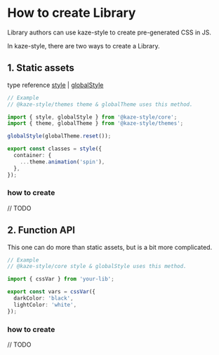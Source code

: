 # How to create Library

Library authors can use kaze-style to create pre-generated CSS in JS.

In kaze-style, there are two ways to create a Library.

## 1. Static assets

type reference [style](./1.STYLE.md) | [globalStyle](./2.GLOBAL_STYLE.md)

```ts
// Example
// @kaze-style/themes theme & globalTheme uses this method.

import { style, globalStyle } from '@kaze-style/core';
import { theme, globalTheme } from '@kaze-style/themes';

globalStyle(globalTheme.reset());

export const classes = style({
  container: {
    ...theme.animation('spin'),
  },
});
```

### how to create

// TODO

## 2. Function API

This one can do more than static assets, but is a bit more complicated.

```ts
// Example
// @kaze-style/core style & globalStyle uses this method.

import { cssVar } from 'your-lib';

export const vars = cssVar({
  darkColor: 'black',
  lightColor: 'white',
});
```

### how to create

// TODO
